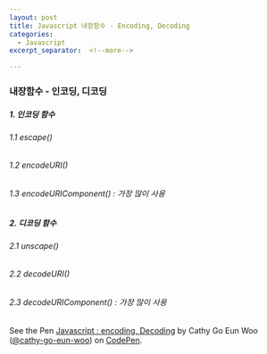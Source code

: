 ```yaml
---
layout: post
title: Javascript 내장함수 - Encoding, Decoding
categories:
  - Javascript
excerpt_separator:  <!--more-->

---
```


### 내장함수 - 인코딩, 디코딩

##### 1. 인코딩 함수

###### 1.1 escape()

###### 1.2 encodeURI()

###### 1.3 encodeURIComponent() : 가장 많이 사용

##### 2. 디코딩 함수

###### 2.1 unscape()

###### 2.2 decodeURI()

###### 2.3 decodeURIComponent() : 가장 많이 사용

<p data-height="265" data-theme-id="0" data-slug-hash="ZjKMOv" data-default-tab="js,result" data-user="cathy-go-eun-woo" data-pen-title="Javascript : encoding, Decoding" class="codepen">See the Pen <a href="https://codepen.io/cathy-go-eun-woo/pen/ZjKMOv/">Javascript : encoding, Decoding</a> by Cathy Go Eun Woo (<a href="https://codepen.io/cathy-go-eun-woo">@cathy-go-eun-woo</a>) on <a href="https://codepen.io">CodePen</a>.</p>
<script src="https://static.codepen.io/assets/embed/ei.js"> </script>
